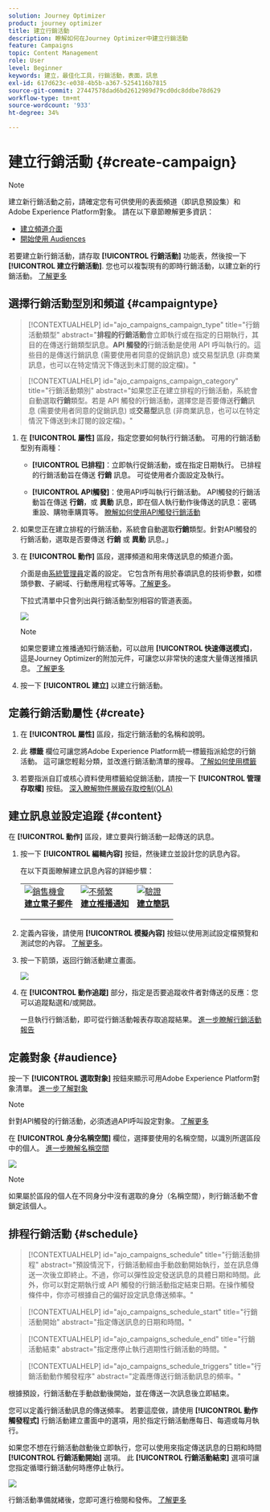 ```yaml
---
solution: Journey Optimizer
product: journey optimizer
title: 建立行銷活動
description: 瞭解如何在Journey Optimizer中建立行銷活動
feature: Campaigns
topic: Content Management
role: User
level: Beginner
keywords: 建立，最佳化工具，行銷活動，表面，訊息
exl-id: 617d623c-e038-4b5b-a367-5254116b7815
source-git-commit: 27447578dad6bd2612989d79cd0dc8ddbe78d629
workflow-type: tm+mt
source-wordcount: '933'
ht-degree: 34%

---
```


# 建立行銷活動 {#create-campaign}

>[!NOTE]
>
>建立新行銷活動之前，請確定您有可供使用的表面頻道（即訊息預設集）和Adobe Experience Platform對象。 請在以下章節瞭解更多資訊：
>
>* [建立頻道介面](../configuration/channel-surfaces.md)
>* [開始使用 Audiences](../audience/about-audiences.md)

若要建立新行銷活動，請存取 **[!UICONTROL 行銷活動]** 功能表，然後按一下 **[!UICONTROL 建立行銷活動]**. 您也可以複製現有的即時行銷活動，以建立新的行銷活動。 [了解更多](modify-stop-campaign.md#duplicate)

## 選擇行銷活動型別和頻道 {#campaigntype}

>[!CONTEXTUALHELP]
>id="ajo_campaigns_campaign_type"
>title="行銷活動類型"
>abstract="**排程的行銷活動**&#x200B;會立即執行或在指定的日期執行，其目的在傳送行銷類型訊息。**API 觸發的**&#x200B;行銷活動是使用 API 呼叫執行的。這些目的是傳送行銷訊息 (需要使用者同意的促銷訊息) 或交易型訊息 (非商業訊息，也可以在特定情況下傳送到未訂閱的設定檔)。"

>[!CONTEXTUALHELP]
>id="ajo_campaigns_campaign_category"
>title="行銷活動類別"
>abstract="如果您正在建立排程的行銷活動，系統會自動選取&#x200B;**行銷**&#x200B;類型。若是 API 觸發的行銷活動，選擇您是否要傳送&#x200B;**行銷**&#x200B;訊息 (需要使用者同意的促銷訊息) 或&#x200B;**交易型**&#x200B;訊息 (非商業訊息，也可以在特定情況下傳送到未訂閱的設定檔)。"

1. 在 **[!UICONTROL 屬性]** 區段，指定您要如何執行行銷活動。 可用的行銷活動型別有兩種：

   * **[!UICONTROL 已排程]**：立即執行促銷活動，或在指定日期執行。 已排程的行銷活動旨在傳送 **行銷** 訊息。 可從使用者介面設定及執行。

   * **[!UICONTROL API觸發]**：使用API呼叫執行行銷活動。 API觸發的行銷活動旨在傳送 **行銷**，或 **異動** 訊息，即在個人執行動作後傳送的訊息：密碼重設、購物車購買等。 [瞭解如何使用API觸發行銷活動](api-triggered-campaigns.md)

1. 如果您正在建立排程的行銷活動，系統會自動選取&#x200B;**行銷**&#x200B;類型。針對API觸發的行銷活動，選取是否要傳送 **行銷** 或 **異動** 訊息。」

1. 在 **[!UICONTROL 動作]** 區段，選擇頻道和用來傳送訊息的頻道介面。

   介面是由[系統管理員](../start/path/administrator.md)定義的設定。 它包含所有用於春頌訊息的技術參數，如標頭參數、子網域、行動應用程式等等。[了解更多](../configuration/channel-surfaces.md)。

   下拉式清單中只會列出與行銷活動型別相容的管道表面。

   ![](assets/create-campaign-action.png)

   >[!NOTE]
   >
   >如果您要建立推播通知行銷活動，可以啟用 **[!UICONTROL 快速傳送模式]**，這是Journey Optimizer的附加元件，可讓您以非常快的速度大量傳送推播訊息。 [了解更多](../push/create-push.md#rapid-delivery)

1. 按一下 **[!UICONTROL 建立]** 以建立行銷活動。

## 定義行銷活動屬性 {#create}

1. 在 **[!UICONTROL 屬性]** 區段，指定行銷活動的名稱和說明。

   <!--To test the content of your message, toggle the **[!UICONTROL Content experiment]** option on. This allows you to test multiple variables of a delivery on populations samples, in order to define which treatment has the biggest impact on the targeted population.[Learn more about content experiment](../campaigns/content-experiment.md).-->

1. 此 **標籤** 欄位可讓您將Adobe Experience Platform統一標籤指派給您的行銷活動。 這可讓您輕鬆分類，並改進行銷活動清單的搜尋。 [了解如何使用標籤](../start/search-filter-categorize.md#tags)

1. 若要指派自訂或核心資料使用標籤給促銷活動，請按一下 **[!UICONTROL 管理存取權]** 按鈕。 [深入瞭解物件層級存取控制(OLA)](../administration/object-based-access.md)

## 建立訊息並設定追蹤 {#content}

在 **[!UICONTROL 動作]** 區段，建立要與行銷活動一起傳送的訊息。

1. 按一下 **[!UICONTROL 編輯內容]** 按鈕，然後建立並設計您的訊息內容。

   在以下頁面瞭解建立訊息內容的詳細步驟：

   <table style="table-layout:fixed">
    <tr style="border: 0;">
    <td>
    <a href="../email/create-email.md">
    <img alt="銷售機會" src="../assets/do-not-localize/email.jpg">
    </a>
    <div><a href="../email/create-email.md"><strong>建立電子郵件</strong>
    </div>
    <p>
    </td>
    <td>
    <a href="../push/create-push.md">
      <img alt="不頻繁" src="../assets/do-not-localize/push.jpg">
    </a>
    <div>
    <a href="../push/create-push.md"><strong>建立推播通知</strong></a>
    </div>
    <p>
    </td>
    <td>
    <a href="../sms/create-sms.md">
      <img alt="驗證" src="../assets/do-not-localize/sms.jpg">
    </a>
    <div>
    <a href="../sms/create-sms.md"><strong>建立簡訊</strong></a>
    </div>
    <p>
    </td>
    </tr>
    </table>

1. 定義內容後，請使用 **[!UICONTROL 模擬內容]** 按鈕以使用測試設定檔預覽和測試您的內容。 [了解更多](../content-management/preview-test.md)。

1. 按一下箭頭，返回行銷活動建立畫面。

   ![](assets/create-campaign-design.png)

1. 在 **[!UICONTROL 動作追蹤]** 部分，指定是否要追蹤收件者對傳送的反應：您可以追蹤點選和/或開啟。

   一旦執行行銷活動，即可從行銷活動報表存取追蹤結果。 [進一步瞭解行銷活動報告](../reports/campaign-global-report.md)

## 定義對象 {#audience}

按一下 **[!UICONTROL 選取對象]** 按鈕來顯示可用Adobe Experience Platform對象清單。 [進一步了解對象](../audience/about-audiences.md)

>[!NOTE]
>
>針對API觸發的行銷活動，必須透過API呼叫設定對象。 [了解更多](api-triggered-campaigns.md)

在 **[!UICONTROL 身分名稱空間]** 欄位，選擇要使用的名稱空間，以識別所選區段中的個人。 [進一步瞭解名稱空間](../event/about-creating.md#select-the-namespace)

![](assets/create-campaign-namespace.png)

>[!NOTE]
>
>如果屬於區段的個人在不同身分中沒有選取的身分（名稱空間），則行銷活動不會鎖定該個人。

<!--If you are are creating an API-triggered campaign, the **[!UICONTROL cURL request]** section allows you to retrieve the **[!UICONTROL Campaign ID]** to use in the API call. [Learn more](api-triggered-campaigns.md)-->

## 排程行銷活動 {#schedule}

>[!CONTEXTUALHELP]
>id="ajo_campaigns_schedule"
>title="行銷活動排程"
>abstract="預設情況下，行銷活動經由手動啟動開始執行，並在訊息傳送一次後立即終止。不過，你可以彈性設定發送訊息的具體日期和時間。此外，你可以對定期執行或 API 觸發的行銷活動指定結束日期。在操作觸發條件中，你亦可根據自己的偏好設定訊息傳送頻率。"

>[!CONTEXTUALHELP]
>id="ajo_campaigns_schedule_start"
>title="行銷活動開始"
>abstract="指定傳送訊息的日期和時間。"

>[!CONTEXTUALHELP]
>id="ajo_campaigns_schedule_end"
>title="行銷活動結束"
>abstract="指定應停止執行週期性行銷活動的時間。"

>[!CONTEXTUALHELP]
>id="ajo_campaigns_schedule_triggers"
>title="行銷活動動作觸發程序"
>abstract="定義應傳送行銷活動訊息的頻率。"

根據預設，行銷活動在手動啟動後開始，並在傳送一次訊息後立即結束。

您可以定義行銷活動訊息的傳送頻率。 若要這麼做，請使用 **[!UICONTROL 動作觸發程式]** 行銷活動建立畫面中的選項，用於指定行銷活動應每日、每週或每月執行。

如果您不想在行銷活動啟動後立即執行，您可以使用來指定傳送訊息的日期和時間 **[!UICONTROL 行銷活動開始]** 選項。 此 **[!UICONTROL 行銷活動結束]** 選項可讓您指定循環行銷活動何時應停止執行。

![](assets/create-campaign-schedule.png)

行銷活動準備就緒後，您即可進行檢閱和發佈。 [了解更多](review-activate-campaign.md)
